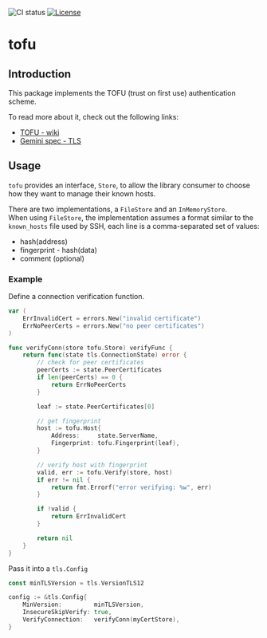 
![CI status](https://github.com/aalbacetef/tofu/actions/workflows/ci.yml/badge.svg)   [![License](https://img.shields.io/badge/License-BSD_3--Clause-blue.svg)](https://opensource.org/licenses/BSD-3-Clause) 


# tofu

## Introduction

This package implements the TOFU (trust on first use) authentication scheme.

To read more about it, check out the following links:
 - [TOFU - wiki](https://en.wikipedia.org/wiki/Trust_on_first_use)
 - [Gemini spec - TLS](https://geminiprotocol.net/docs/specification.gmi#4-tls)


## Usage 

`tofu` provides an interface, `Store`, to allow the library consumer to 
choose how they want to manage their known hosts. 

There are two implementations, a `FileStore` and an `InMemoryStore`.  
When using `FileStore`, the implementation assumes a format similar to the 
`known_hosts` file used by SSH, each line is a comma-separated set of values:

- hash(address)
- fingerprint - hash(data)
- comment (optional)

### Example 

Define a connection verification function.

```go
var (
    ErrInvalidCert = errors.New("invalid certificate")
    ErrNoPeerCerts = errors.New("no peer certificates")
)

func verifyConn(store tofu.Store) verifyFunc {
    return func(state tls.ConnectionState) error {
        // check for peer certificates
        peerCerts := state.PeerCertificates
        if len(peerCerts) == 0 {
            return ErrNoPeerCerts
		}

        leaf := state.PeerCertificates[0]

        // get fingerprint
        host := tofu.Host{
            Address:     state.ServerName,
            Fingerprint: tofu.Fingerprint(leaf),
        }

        // verify host with fingerprint
        valid, err := tofu.Verify(store, host)
        if err != nil {
            return fmt.Errorf("error verifying: %w", err)
        }

        if !valid {
            return ErrInvalidCert
        }

        return nil
    }
}
```

Pass it into a `tls.Config` 

```go
const minTLSVersion = tls.VersionTLS12

config := &tls.Config{
	MinVersion:         minTLSVersion,
	InsecureSkipVerify: true,
	VerifyConnection:   verifyConn(myCertStore),
}
```
